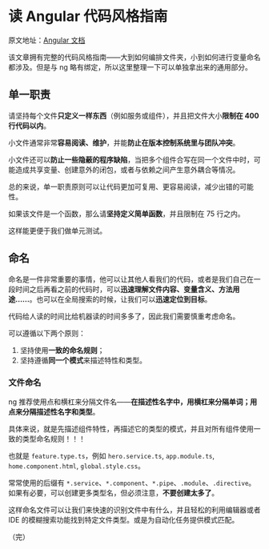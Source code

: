 # 读 Angular 代码风格指南

<!-- TODO: 本文写于 2021 年 1 月 15 日 -->

原文地址：[Angular 文档](https://angular.cn/guide/styleguide)

该文章拥有完整的代码风格指南——大到如何编排文件夹，小到如何进行变量命名都涉及。但是与 ng 略有绑定，所以这里整理一下可以单独拿出来的通用部分。

## 单一职责

请坚持每个文件**只定义一样东西**（例如服务或组件），并且把文件大小**限制在 400 行代码以内**。

小文件通常非常**容易阅读、维护**，并能**防止在版本控制系统里与团队冲突**。

小文件还可以**防止一些隐蔽的程序缺陷**，当把多个组件合写在同一个文件中时，可能造成共享变量、创建意外的闭包，或者与依赖之间产生意外耦合等情况。

总的来说，单一职责原则可以让代码更加可复用、更容易阅读，减少出错的可能性。

如果该文件是一个函数，那么请**坚持定义简单函数**，并且限制在 75 行之内。

这样能更便于我们做单元测试。

## 命名

命名是一件非常重要的事情，他可以让其他人看我们的代码，或者是我们自己在一段时间之后再看之前的代码时，可以**迅速理解文件内容、变量含义、方法用途……**。也可以在全局搜索的时候，让我们可以**迅速定位到目标**。

代码给人读的时间比给机器读的时间多多了，因此我们需要慎重考虑命名。

可以遵循以下两个原则：

1. 坚持使用**一致的命名规则**；
2. 坚持遵循**同一个模式**来描述特性和类型。

### 文件命名

ng 推荐使用点和横杠来分隔文件名——**在描述性名字中，用横杠来分隔单词；用点来分隔描述性名字和类型**。

具体来说，就是先描述组件特性，再描述它的类型的模式，并且对所有组件使用一致的类型命名规则！！！

也就是 `feature.type.ts`，例如 `hero.service.ts`, `app.module.ts`, `home.component.html`, `global.style.css`。

常常使用的后缀有 `*.service`、`*.component`、`*.pipe`、`.module`、`.directive`。如果有必要，可以创建更多类型名，但必须注意，**不要创建太多了**。

这样命名文件可以让我们来快速的识别文件中有什么，并且轻松的利用编辑器或者 IDE 的模糊搜索功能找到特定文件类型。或是为自动化任务提供模式匹配。

（完）

